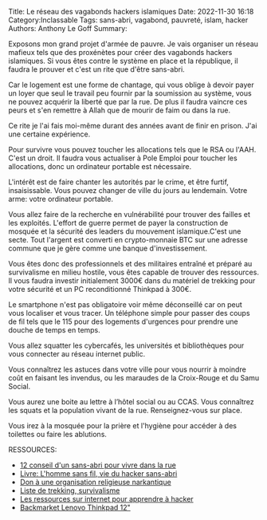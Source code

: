 Title: Le réseau des vagabonds hackers islamiques
Date: 2022-11-30 16:18
Category:Inclassable
Tags: sans-abri, vagabond, pauvreté, islam, hacker
Authors: Anthony Le Goff
Summary:


Exposons mon grand projet d'armée de pauvre. Je vais organiser un réseau mafieux tels que des proxénètes pour créer des vagabonds hackers islamiques. Si vous êtes contre le système en place et la république, il faudra le prouver et c'est un rite que d'être sans-abri. 

Car le logement est une forme de chantage, qui vous oblige à devoir payer un loyer que seul le travail peu fournir par la soumission au système, vous ne pouvez acquérir la liberté que par la rue. De plus il faudra vaincre ces peurs et s'en remettre à Allah que de mourir de faim ou dans la rue. 

Ce rite je l'ai fais moi-même durant des années avant de finir en prison. J'ai une certaine expérience. 

Pour survivre vous pouvez toucher les allocations tels que le RSA ou l'AAH. C'est un droit. Il faudra vous actualiser à Pole Emploi pour toucher les allocations, donc un ordinateur portable est nécessaire.

L'intérêt est de faire chanter les autorités par le crime, et être furtif, insaisissable. Vous pouvez changer de ville du jours au lendemain. Votre arme: votre ordinateur portable.

Vous allez faire de la recherche en vulnérabilité pour trouver des failles et les exploités. L'effort de guerre permet de payer la construction de mosquée et la sécurité des leaders du mouvement islamique.C'est une secte. Tout l'argent est converti en crypto-monnaie BTC sur une adresse commune que je gère comme une banque d'investissement. 

Vous êtes donc des professionnels et des militaires entraîné et préparé au survivalisme en milieu hostile, vous êtes capable de trouver des ressources. Il vous faudra investir initialement 3000€ dans du matériel de trekking pour votre sécurité et un PC reconditionné Thinkpad à 300€.

Le smartphone n'est pas obligatoire voir même déconseillé car on peut vous localiser et vous tracer. Un téléphone simple pour passer des coups de fil tels que le 115 pour des logements d'urgences pour prendre une douche de temps en temps. 

Vous allez squatter les cybercafés, les universités et bibliothèques pour vous connecter au réseau internet public.

Vous connaîtrez les astuces dans votre ville pour vous nourrir à moindre coût en faisant les invendus, ou les maraudes de la Croix-Rouge et du Samu Social.

Vous aurez une boite au lettre à l’hôtel social ou au CCAS. Vous connaîtrez les squats et la population vivant de la rue. Renseignez-vous sur place.

Vous irez à la mosquée pour la prière et l'hygiène pour accéder à des toilettes ou faire les ablutions. 

RESSOURCES:

* [12 conseil d'un sans-abri pour vivre dans la rue](https://surviepedia.com/12-conseils-dun-sans-abri-pour-survivre-en-ville/)
* [Livre: L'homme sans fil, vie du hacker sans-abri](https://www.babelio.com/livres/Wenz-Lhomme-sans-fil/1382936)
* [Don à une organisation religieuse narkantique](https://legoffant.github.io/don-a-une-organisation-religieuse-narkantique.html)
* [Liste de trekking, survivalisme](https://legoffant.github.io/listing-de-trekking.html)
* [Les ressources sur internet pour apprendre à hacker](https://legoffant.github.io/les-ressources-sur-internet-pour-apprendre-a-hacker.html)
* [Backmarket Lenovo Thinkpad 12"](https://www.backmarket.fr/fr-fr/l/lenovo-thinkpad/4536ba19-5965-44a9-a609-76674b6aa81a#screen_size=2%20De%2011%20%C3%A0%2012%2C9%22)

